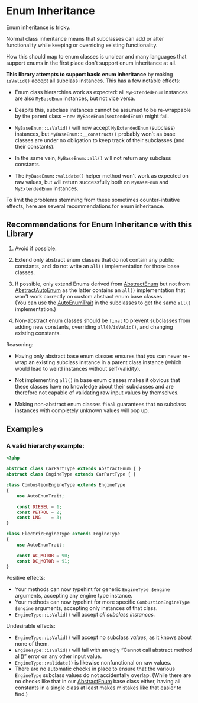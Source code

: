 # Enum Inheritance

Enum inheritance is tricky.

Normal class inheritance
means that subclasses can add or alter functionality
while keeping or overriding existing functionality.

How this should map to enum classes is unclear
and many languages that support enums in the first place
don't support enum inheritance at all.

**This library attempts to support basic enum inheritance**
by making `isValid()` accept all subclass instances.
This has a few notable effects:

- Enum class hierarchies work as expected:
  all `MyExtendedEnum` instances are also `MyBaseEnum` instances,
  but not vice versa.

- Despite this,
  subclass instances cannot be assumed to be re-wrappable by the parent class –
  `new MyBaseEnum($extendedEnum)` might fail.

- `MyBaseEnum::isValid()` will now accept `MyExtendedEnum` (subclass) instances,
  but `MyBaseEnum::__construct()` probably won't
  as base classes are under no obligation
  to keep track of their subclasses (and their constants).

- In the same vein,
  `MyBaseEnum::all()` will not return any subclass constants.

- The `MyBaseEnum::validate()` helper method
  won't work as expected on raw values,
  but will return successfully
  both on `MyBaseEnum` and `MyExtendedEnum` instances.

To limit the problems
stemming from these sometimes counter-intuitive effects,
here are several recommendations for enum inheritance.

[AbstractEnum]: Class_AbstractEnum.md
[AbstractAutoEnum]: Class_AbstractAutoEnum.md
[AutoEnumTrait]: Class_AutoEnumTrait.md


## Recommendations for Enum Inheritance with this Library

1. Avoid if possible.

2. Extend only abstract enum classes
  that do not contain any public constants,
  and do not write an `all()` implementation for those base classes.

3. If possible,
  only extend Enums derived from [AbstractEnum]
  but not from [AbstractAutoEnum]
  as the latter contains an `all()` implementation
  that won't work correctly on custom abstract enum base classes.  
  (You can use the [AutoEnumTrait] in the subclasses
  to get the same `all()` implementation.)

4. Non-abstract enum classes should be `final`
  to prevent subclasses from adding new constants,
  overriding `all()`/`isValid()`,
  and changing existing constants.


Reasoning:

- Having only abstract base enum classes
  ensures that you can never re-wrap an existing subclass instance
  in a parent class instance
  (which would lead to weird instances without self-validity).

- Not implementing `all()` in base enum classes
  makes it obvious that these classes
  have no knowledge about their subclasses
  and are therefore not capable
  of validating raw input values
  by themselves.

- Making non-abstract enum classes `final`
  guarantees that no subclass instances
  with completely unknown values
  will pop up.


## Examples

### A valid hierarchy example:

```php
<?php

abstract class CarPartType extends AbstractEnum { }
abstract class EngineType extends CarPartType { }

class CombustionEngineType extends EngineType
{
    use AutoEnumTrait;

    const DIESEL = 1;
    const PETROL = 2;
    const LNG    = 3;
}

class ElectricEngineType extends EngineType
{
    use AutoEnumTrait;

    const AC_MOTOR = 90;
    const DC_MOTOR = 91;
}
```

Positive effects:

- Your methods can now typehint for generic `EngineType $engine` arguments, accepting any engine type instance.
- Your methods can now typehint for more specific `CombustionEngineType $engine` arguments, accepting only instances of that class.
- `EngineType::isValid()` will accept _all subclass instances._

Undesirable effects:

- `EngineType::isValid()` will accept no subclass _values,_ as it knows about none of them.
- `EngineType::isValid()` will fail with an ugly “Cannot call abstract method all()” error on any other input value.
- `EngineType::validate()` is likewise nonfunctional on raw values.
- There are no automatic checks in place to ensure that the various `EngineType` subclass values do not accidentally overlap.
  (While there are no checks like that in our [AbstractEnum] base class either,
  having all constants in a single class at least makes mistakes like that easier to find.)

